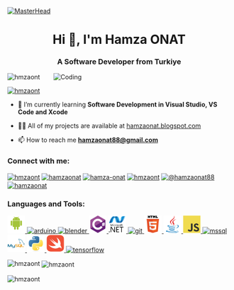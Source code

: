 [![MasterHead](https://64.media.tumblr.com/7825ba9b353b07a5f082cdc503d7a9fd/3373af6f994a1700-ac/s540x810/b624bdbed3d49d15d3bf67c54a9a4732bf239581.gif)](https://hamzaonat.blogspot.com)
<h1 align="center">Hi 👋, I'm Hamza ONAT</h1>
<h3 align="center">A Software Developer from Turkiye</h3>
<img align="right" alt="Coding" width="400" src="https://intermittentmechanism.files.wordpress.com/2020/04/chase.gif?w=382&h=229"

<p align="left"> <img src="https://komarev.com/ghpvc/?username=hmzaont&label=Profile%20views&color=0e75b6&style=flat" alt="hmzaont" /> </p>

<p align="left"> <a href="https://twitter.com/hmzaont" target="blank"><img src="https://img.shields.io/twitter/follow/hmzaont?logo=twitter&style=for-the-badge" alt="hmzaont" /></a> </p>

- 🌱 I’m currently learning **Software Development in Visual Studio, VS Code and Xcode**

- 👨‍💻 All of my projects are available at [hamzaonat.blogspot.com](hamzaonat.blogspot.com)

- 📫 How to reach me **hamzaonat88@gmail.com**

<h3 align="left">Connect with me:</h3>
<p align="left">
<a href="https://twitter.com/hmzaont" target="blank"><img align="center" src="https://raw.githubusercontent.com/rahuldkjain/github-profile-readme-generator/master/src/images/icons/Social/twitter.svg" alt="hmzaont" height="30" width="40" /></a>
<a href="https://linkedin.com/in/hamzaonat" target="blank"><img align="center" src="https://raw.githubusercontent.com/rahuldkjain/github-profile-readme-generator/master/src/images/icons/Social/linked-in-alt.svg" alt="hamzaonat" height="30" width="40" /></a>
<a href="https://stackoverflow.com/users/hamza-onat" target="blank"><img align="center" src="https://raw.githubusercontent.com/rahuldkjain/github-profile-readme-generator/master/src/images/icons/Social/stack-overflow.svg" alt="hamza-onat" height="30" width="40" /></a>
<a href="https://instagram.com/hmzaont" target="blank"><img align="center" src="https://raw.githubusercontent.com/rahuldkjain/github-profile-readme-generator/master/src/images/icons/Social/instagram.svg" alt="hmzaont" height="30" width="40" /></a>
<a href="https://medium.com/@hamzaonat88" target="blank"><img align="center" src="https://raw.githubusercontent.com/rahuldkjain/github-profile-readme-generator/master/src/images/icons/Social/medium.svg" alt="@hamzaonat88" height="30" width="40" /></a>
<a href="https://www.youtube.com/c/hamzaonat" target="blank"><img align="center" src="https://raw.githubusercontent.com/rahuldkjain/github-profile-readme-generator/master/src/images/icons/Social/youtube.svg" alt="hamzaonat" height="30" width="40" /></a>
</p>

<h3 align="left">Languages and Tools:</h3>
<p align="left"> <a href="https://developer.android.com" target="_blank" rel="noreferrer"> <img src="https://raw.githubusercontent.com/devicons/devicon/master/icons/android/android-original-wordmark.svg" alt="android" width="40" height="40"/> </a> <a href="https://www.arduino.cc/" target="_blank" rel="noreferrer"> <img src="https://cdn.worldvectorlogo.com/logos/arduino-1.svg" alt="arduino" width="40" height="40"/> </a> <a href="https://www.blender.org/" target="_blank" rel="noreferrer"> <img src="https://download.blender.org/branding/community/blender_community_badge_white.svg" alt="blender" width="40" height="40"/> </a> <a href="https://www.w3schools.com/cs/" target="_blank" rel="noreferrer"> <img src="https://raw.githubusercontent.com/devicons/devicon/master/icons/csharp/csharp-original.svg" alt="csharp" width="40" height="40"/> </a> <a href="https://dotnet.microsoft.com/" target="_blank" rel="noreferrer"> <img src="https://raw.githubusercontent.com/devicons/devicon/master/icons/dot-net/dot-net-original-wordmark.svg" alt="dotnet" width="40" height="40"/> </a> <a href="https://git-scm.com/" target="_blank" rel="noreferrer"> <img src="https://www.vectorlogo.zone/logos/git-scm/git-scm-icon.svg" alt="git" width="40" height="40"/> </a> <a href="https://www.w3.org/html/" target="_blank" rel="noreferrer"> <img src="https://raw.githubusercontent.com/devicons/devicon/master/icons/html5/html5-original-wordmark.svg" alt="html5" width="40" height="40"/> </a> <a href="https://www.java.com" target="_blank" rel="noreferrer"> <img src="https://raw.githubusercontent.com/devicons/devicon/master/icons/java/java-original.svg" alt="java" width="40" height="40"/> </a> <a href="https://developer.mozilla.org/en-US/docs/Web/JavaScript" target="_blank" rel="noreferrer"> <img src="https://raw.githubusercontent.com/devicons/devicon/master/icons/javascript/javascript-original.svg" alt="javascript" width="40" height="40"/> </a> <a href="https://www.microsoft.com/en-us/sql-server" target="_blank" rel="noreferrer"> <img src="https://www.svgrepo.com/show/303229/microsoft-sql-server-logo.svg" alt="mssql" width="40" height="40"/> </a> <a href="https://www.mysql.com/" target="_blank" rel="noreferrer"> <img src="https://raw.githubusercontent.com/devicons/devicon/master/icons/mysql/mysql-original-wordmark.svg" alt="mysql" width="40" height="40"/> </a> <a href="https://www.python.org" target="_blank" rel="noreferrer"> <img src="https://raw.githubusercontent.com/devicons/devicon/master/icons/python/python-original.svg" alt="python" width="40" height="40"/> </a> <a href="https://developer.apple.com/swift/" target="_blank" rel="noreferrer"> <img src="https://raw.githubusercontent.com/devicons/devicon/master/icons/swift/swift-original.svg" alt="swift" width="40" height="40"/> </a> <a href="https://www.tensorflow.org" target="_blank" rel="noreferrer"> <img src="https://www.vectorlogo.zone/logos/tensorflow/tensorflow-icon.svg" alt="tensorflow" width="40" height="40"/> </a> </p>

<p><img align="left" src="https://github-readme-stats.vercel.app/api/top-langs?username=hmzaont&show_icons=true&locale=en&layout=compact" alt="hmzaont" /></p>

<p>&nbsp;<img align="center" src="https://github-readme-stats.vercel.app/api?username=hmzaont&show_icons=true&locale=en" alt="hmzaont" /></p>

<p><img align="center" src="https://github-readme-streak-stats.herokuapp.com/?user=hmzaont&" alt="hmzaont" /></p>
